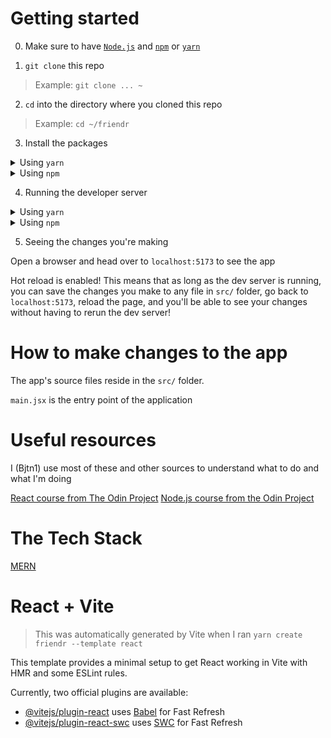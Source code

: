 # Getting started

0. Make sure to have [`Node.js`](https://nodejs.org/en/download)  and [`npm`](https://docs.npmjs.com/downloading-and-installing-node-js-and-npm) or [`yarn`](https://classic.yarnpkg.com/lang/en/docs/install/#mac-stable)

1. `git clone` this repo
> Example: `git clone ... ~`

2. `cd` into the directory where you cloned this repo
> Example: `cd ~/friendr`

3. Install the packages

<details>
    <summary>Using <code>yarn</code></summary>
    <div><code>yarn install</code></div>
</details>

<details>
    <summary>Using <code>npm</code></summary>
    <div><code>npm install</code></div>
</details>

4. Running the developer server

<details>
    <summary>Using <code>yarn</code></summary>
    <div><code>yarn run dev</code></div>
</details>

<details>
    <summary>Using <code>npm</code></summary>
    <div><code>npm run dev</code></div>
</details>

5. Seeing the changes you're making

Open a browser and head over to `localhost:5173` to see the app

Hot reload is enabled! This means that as long as the dev server is running, you can save the changes
you make to any file in `src/` folder, go back to `localhost:5173`, reload the page, and you'll be able to see
your changes without having to rerun the dev server!

# How to make changes to the app

The app's source files reside in the `src/` folder.

`main.jsx` is the entry point of the application

# Useful resources

I (Bjtn1) use most of these and other sources to understand what to do and what I'm doing

[React course from The Odin Project](https://www.theodinproject.com/paths/full-stack-javascript/courses/react)
[Node.js course from the Odin Project](https://www.theodinproject.com/paths/full-stack-javascript/courses/nodejs)

# The Tech Stack

[MERN](https://www.mongodb.com/mern-stack)


# React + Vite
> This was automatically generated by Vite when I ran `yarn create friendr --template react`

This template provides a minimal setup to get React working in Vite with HMR and some ESLint rules.

Currently, two official plugins are available:

- [@vitejs/plugin-react](https://github.com/vitejs/vite-plugin-react/blob/main/packages/plugin-react/README.md) uses [Babel](https://babeljs.io/) for Fast Refresh
- [@vitejs/plugin-react-swc](https://github.com/vitejs/vite-plugin-react-swc) uses [SWC](https://swc.rs/) for Fast Refresh
